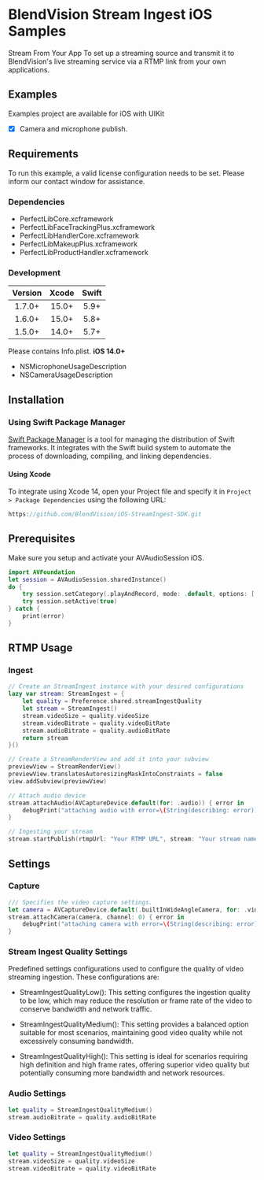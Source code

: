 # BlendVision Stream Ingest iOS Samples
Stream From Your App
To set up a streaming source and transmit it to BlendVision's live streaming service via a RTMP link from your own applications.

## Examples
Examples project are available for iOS with UIKit
- [x] Camera and microphone publish.

## Requirements
To run this example, a valid license configuration needs to be set. Please inform our contact window for assistance.

### Dependencies
- PerfectLibCore.xcframework
- PerfectLibFaceTrackingPlus.xcframework
- PerfectLibHandlerCore.xcframework
- PerfectLibMakeupPlus.xcframework
- PerfectLibProductHandler.xcframework

### Development
|Version|Xcode|Swift|
|:----:|:----:|:----:|
|1.7.0+|15.0+|5.9+|
|1.6.0+|15.0+|5.8+|
|1.5.0+|14.0+|5.7+|

Please contains Info.plist.
**iOS 14.0+**
* NSMicrophoneUsageDescription
* NSCameraUsageDescription

## Installation
### Using Swift Package Manager
[Swift Package Manager](https://www.swift.org/documentation/package-manager/) is a tool for managing the distribution of Swift frameworks. It integrates with the Swift build system to automate the process of downloading, compiling, and linking dependencies.

#### Using Xcode
To integrate using Xcode 14, open your Project file and specify it in `Project > Package Dependencies` using the following URL:
```swift
https://github.com/BlendVision/iOS-StreamIngest-SDK.git
```

## Prerequisites
Make sure you setup and activate your AVAudioSession iOS.
```swift
import AVFoundation
let session = AVAudioSession.sharedInstance()
do {
    try session.setCategory(.playAndRecord, mode: .default, options: [.defaultToSpeaker, .allowBluetooth])
    try session.setActive(true)
} catch {
    print(error)
}
```

## RTMP Usage
### Ingest
```swift
// Create an StreamIngest instance with your desired configurations
lazy var stream: StreamIngest = {
    let quality = Preference.shared.streamIngestQuality
    let stream = StreamIngest()
    stream.videoSize = quality.videoSize
    stream.videoBitrate = quality.videoBitRate
    stream.audioBitrate = quality.audioBitRate
    return stream
}()

// Create a StreamRenderView and add it into your subview
previewView = StreamRenderView()
previewView.translatesAutoresizingMaskIntoConstraints = false
view.addSubview(previewView)

// Attach audio device
stream.attachAudio(AVCaptureDevice.default(for: .audio)) { error in
    debugPrint("attaching audio with error=\(String(describing: error))")
}

// Ingesting your stream
stream.startPublish(rtmpUrl: "Your RTMP URL", stream: "Your stream name")
```

## Settings
### Capture
```swift
/// Specifies the video capture settings.
let camera = AVCaptureDevice.default(.builtInWideAngleCamera, for: .video, position: currentPosition)
stream.attachCamera(camera, channel: 0) { error in
    debugPrint("attaching camera with error=\(String(describing: error))")
}
```
### Stream Ingest Quality Settings
Predefined settings configurations used to configure the quality of video streaming ingestion. 
These configurations are:

- StreamIngestQualityLow(): This setting configures the ingestion quality to be low, which may reduce the resolution or frame rate of the video to conserve bandwidth and network traffic.

- StreamIngestQualityMedium(): This setting provides a balanced option suitable for most scenarios, maintaining good video quality while not excessively consuming bandwidth.

- StreamIngestQualityHigh(): This setting is ideal for scenarios requiring high definition and high frame rates, offering superior video quality but potentially consuming more bandwidth and network resources.


### Audio Settings
```swift
let quality = StreamIngestQualityMedium()
stream.audioBitrate = quality.audioBitRate
```
### Video Settings
```swift
let quality = StreamIngestQualityMedium()
stream.videoSize = quality.videoSize
stream.videoBitrate = quality.videoBitRate
```

